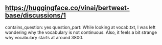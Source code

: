 ## https://huggingface.co/vinai/bertweet-base/discussions/1

contains_question: yes
question_part: While looking at vocab.txt, I was left wondering why the vocabulary is not continuous. Also, it feels a bit strange why vocabulary starts at around 3800.